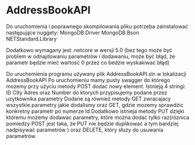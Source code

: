 # AddressBookAPI

Do uruchomienia i poprawnego skompilowania pliku potrzeba zainstalować następujące nuggety:
MongoDB.Driver
MongoDB.Bson
NETStandard.Library

Dodatkowo wymagany jest .netcore w wersji 5.0 (bez tego może być problem w odnajdowaniu parametrów i dodawaniu, może być błąd, że parametr będzie mieć wartość 
0 przez co bedzie wyskakiwać błąd)


Do uruchemienia programu używany plik  AddressBookAPI.sln w lokalizacji AddressBookAPI
Po uruchomieniu mamy pusty swagger do którego mozemy przy użyciu metody POST dodać nowy element.
Istnieją 4 stringi: ID CIty Adres oraz Number do ktorych przypisujemy podane przez uzytkownika parametry
Dodane są również metody GET zwracajacy wszystkie parametry jakie dodalismy oraz GET, gdzie mozemy sprawdzic konkretny parametr po numerze Id
Dodatkowo istnieja  metody PUT dzięki któremu możemy dodawac parametry, które można dodać tylko raz(róznica pomiedzy POST jest taka, że PUT nie będzie
duplikować a tym bardziej nadpisywać parametrów ) oraz DELETE, który służy do usuwania parametrów.

